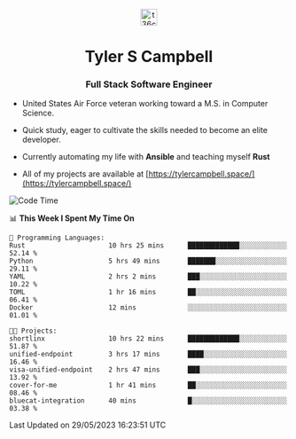 <p align="center">
<a href="https://www.linkedin.com/in/t36campbell" target="blank"><img align="center" src="https://ik.imagekit.io/t36campbell/Portfolio/linkedin.png.original_m8bbGgPh6.png" alt="t36campbell" height="30" width="30" /></a>
</p>
<h1 align="center">Tyler S Campbell</h1>
<h3 align="center">Full Stack Software Engineer</h3>

* United States Air Force veteran working toward a M.S. in Computer Science.

* Quick study, eager to cultivate the skills needed to become an elite developer.

* Currently automating my life with **Ansible** and teaching myself **Rust**

* All of my projects are available at [https://tylercampbell.space/](https://tylercampbell.space/)

<!--START_SECTION:waka-->
![Code Time](http://img.shields.io/badge/Code%20Time-2%2C532%20hrs%205%20mins-blue)

📊 **This Week I Spent My Time On** 

```text
💬 Programming Languages: 
Rust                     10 hrs 25 mins      █████████████░░░░░░░░░░░░   52.14 % 
Python                   5 hrs 49 mins       ███████░░░░░░░░░░░░░░░░░░   29.11 % 
YAML                     2 hrs 2 mins        ███░░░░░░░░░░░░░░░░░░░░░░   10.22 % 
TOML                     1 hr 16 mins        ██░░░░░░░░░░░░░░░░░░░░░░░   06.41 % 
Docker                   12 mins             ░░░░░░░░░░░░░░░░░░░░░░░░░   01.01 % 

🐱‍💻 Projects: 
shortlinx                10 hrs 22 mins      █████████████░░░░░░░░░░░░   51.87 % 
unified-endpoint         3 hrs 17 mins       ████░░░░░░░░░░░░░░░░░░░░░   16.46 % 
visa-unified-endpoint    2 hrs 47 mins       ███░░░░░░░░░░░░░░░░░░░░░░   13.92 % 
cover-for-me             1 hr 41 mins        ██░░░░░░░░░░░░░░░░░░░░░░░   08.46 % 
bluecat-integration      40 mins             █░░░░░░░░░░░░░░░░░░░░░░░░   03.38 % 
```


 Last Updated on 29/05/2023 16:23:51 UTC
<!--END_SECTION:waka-->
